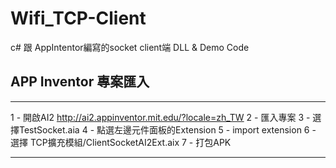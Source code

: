 # Wifi_TCP-Client
c# 跟 AppIntentor編寫的socket client端 DLL &amp; Demo Code

## APP Inventor 專案匯入
***
1 - 開啟AI2 http://ai2.appinventor.mit.edu/?locale=zh_TW
2 - 匯入專案
3 - 選擇TestSocket.aia
4 - 點選左邊元件面板的Extension
5 - import extension
6 - 選擇 TCP擴充模組/ClientSocketAI2Ext.aix
7 - 打包APK
***
